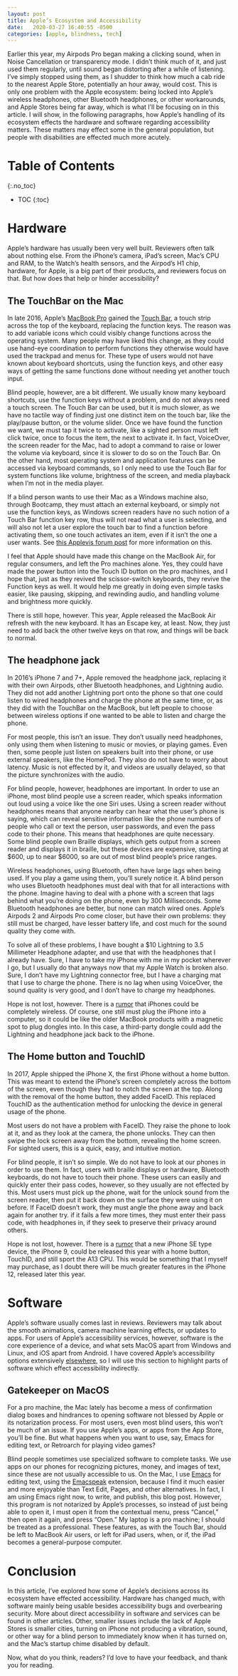 ```yaml
---
layout: post
title: Apple’s Ecosystem and Accessibility
date:   2020-03-27 16:40:55 -0500
categories: [apple, blindness, tech]
---
```


Earlier this year, my Airpods Pro began making a clicking sound, when
in Noise Cancellation or transparency mode. I didn’t think much of it,
and just used them regularly, until sound began distorting after a
while of listening. I’ve simply stopped using them, as I shudder to
think how much a cab ride to the nearest Apple Store, potentially an
hour away, would cost. This is only one problem with the Apple
ecosystem: being locked into Apple’s wireless headphones, other
Bluetooth headphones, or other workarounds, and Apple Stores being far
away, which is what I’ll be focusing on in this article. I will show,
in the following paragraphs, how Apple’s handling of its ecosystem
effects the hardware and software regarding accessibility matters.
These matters may effect some in the general population, but people
with disabilities are effected much more acutely.

# Table of Contents
{:.no_toc}
* TOC
{:toc}

# Hardware

Apple’s hardware has usually been very well built. Reviewers often
talk about nothing else. From the iPhone’s camera, iPad’s screen,
Mac’s CPU and RAM, to the Watch’s health sensors, and the Airpod’s H1
chip, hardware, for Apple, is a big part of their products, and
reviewers focus on that. But how does that help or hinder accessibility?


## The TouchBar on the Mac

In late 2016, Apple’s [MacBook Pro](https://en.wikipedia.org/wiki/MacBook_Pro) gained the [Touch Bar](https://support.apple.com/guide/mac-help/touch-bar-mchlbfd5b039/mac), a touch strip
across the top of the keyboard, replacing the function keys. The
reason was to add variable icons which could visibly change functions
across the operating system. Many people may have liked this change,
as they could use hand-eye coordination to perform functions they
otherwise would have used the trackpad and menus for. These type of
users would not have known about keyboard shortcuts, using the
function keys, and other easy ways of getting the same functions done
without needing yet another touch input.

Blind people, however, are a bit different. We usually know many
keyboard shortcuts, use the function keys without a problem, and do
not always need a touch screen. The Touch Bar can be used, but it is
much slower, as we have no tactile way of finding just one distinct
item on the touch bar, like the play/pause button, or the volume
slider. Once we have found the function we want, we must tap it twice
to activate, like a sighted person must left click twice, once to
focus the item, the next to activate it. In fact, VoiceOver, the
screen reader for the Mac, had to adopt a command to raise or lower
the volume via keyboard, since it is slower to do so on the Touch Bar.
On the other hand, most operating system and application features can
be accessed via keyboard commands, so I only need to use the Touch Bar
for system functions like volume, brightness of the screen, and media
playback when I’m not in the media player.

If a blind person wants to use their Mac as a Windows machine also,
through Bootcamp, they must attach an external keyboard, or simply not
use the function keys, as Windows screen readers have no such notion
of a Touch Bar function key row, thus will not read what a user is
selecting, and will also not let a user explore the touch bar to find
a function before activating them, so one touch activates an item,
even if it isn’t the one a user wants. See [this Applevis forum post](https://www.applevis.com/forum/macbook-pro-touch-bar-windows-10)
for more information on this.

I feel that Apple should have made this change on the MacBook Air, for
regular consumers, and left the Pro machines alone. Yes, they could
have made the power button into the Touch ID button on the pro
machines, and I hope that, just as they revived the scissor-switch
keyboards, they revive the Function keys as well. It would help me
greatly in doing even simple tasks easier, like pausing, skipping, and
rewinding audio, and handling volume and brightness more quickly.

There is still hope, however. This year, Apple released the MacBook
Air refresh with the new keyboard. It has an Escape key, at least.
Now, they just need to add back the other twelve keys on that row, and
things will be back to normal.


## The headphone jack

In 2016’s iPhone 7 and 7+, Apple removed the headphone jack, replacing
it with their own Airpods, other Bluetooth headphones, and Lightning
audio. They did not add another Lightning port onto the phone so that
one could listen to wired headphones and charge the phone at the same
time, or, as they did with the TouchBar on the MacBook, but left
people to choose between wireless options if one wanted to be able to
listen and charge the phone.

For most people, this isn’t an issue. They don’t usually need
headphones, only using them when listening to music or movies, or
playing games. Even then, some people just listen on speakers built
into their phone, or use external speakers, like the HomePod. They
also do not have to worry about latency. Music is not effected by it,
and videos are usually delayed, so that the picture synchronizes with
the audio.

For blind people, however, headphones are important. In order to use
an iPhone, most blind people use a screen reader, which speaks
information out loud using a voice like the one Siri uses. Using a
screen reader without headphones means that anyone nearby can hear
what the user’s phone is saying, which can reveal sensitive
information like the phone numbers of people who call or text the
person, user passwords, and even the pass code to their phone. This
means that headphones are quite necessary. Some blind people own
Braille displays, which gets output from a screen reader and displays
it in braille, but these devices are expensive, starting at $600, up
to near $6000, so are out of most blind people’s price ranges.

Wireless headphones, using Bluetooth, often have large lags when being
used. If you play a game using them, you’ll surely notice it. A blind
person who uses Bluetooth headphones must deal with that for all
interactions with the phone. Imagine having to deal with a phone with
a screen that lags behind what you’re doing on the phone, even by 300
Milliseconds. Some Bluetooth headphones are better, but none can match
wired ones. Apple’s Airpods 2 and Airpods Pro come closer, but have
their own problems: they still must be charged, have lesser battery
life, and cost much for the sound quality they come with.

To solve all of these problems, I have bought a $10 Lightning to 3.5
Millimeter Headphone adapter, and use that with the headphones that I
already have. Sure, I have to take my iPhone with me in my pocket
wherever I go, but I usually do that anyways now that my Apple Watch
is broken also. Sure, I don’t have my Lightning connector free, but I
have a charging mat that I use to charge the phone. There is no lag
when using VoiceOver, the sound quality is very good, and I don’t have
to charge my headphones.

Hope is not lost, however. There is a [rumor](https://www.businessinsider.com/apple-iphone-13-rumor-wireless-no-lightning-charging-port-2019-12) that iPhones could be
completely wireless. Of course, one still must plug the iPhone into a
computer, so it could be like the older MacBook products with a
magnetic spot to plug dongles into. In this case, a third-party dongle
could add the Lightning and headphone jack back to the iPhone.


## The Home button and TouchID

In 2017, Apple shipped the iPhone X, the first iPhone without a home
button. This was meant to extend the iPhone’s screen completely across
the bottom of the screen, even though they had to notch the screen at
the top. Along with the removal of the home button, they added FaceID.
This replaced TouchID as the authentication method for unlocking the
device in general usage of the phone.

Most users do not have a problem with FaceID. They raise the phone to
look at it, and as they look at the camera, the phone unlocks. They
can then swipe the lock screen away from the bottom, revealing the
home screen. For sighted users, this is a quick, easy, and intuitive
motion.

For blind people, it isn’t so simple. We do not have to look at our
phones in order to use them. In fact, users with braille displays or
hardware, Bluetooth keyboards, do not have to touch their phone. These
users can easily and quickly enter their pass codes, however, so they
usually are not effected by this. Most users must pick up the phone,
wait for the unlock sound from the screen reader, then put it back
down on the surface they were using it on before. If FaceID doesn’t
work, they must angle the phone away and back again for another try.
if it fails a few more times, they must enter their pass code,
with headphones in, if they seek to preserve their privacy around
others.

Hope is not lost, however. There is a [rumor](https://www.imore.com/iphone-9) that a new iPhone SE type
device, the iPhone 9, could be released this year with a home button,
TouchID, and still sport the A13 CPU. This would be something that I
myself may purchase, as I doubt there will be much greater features in
the iPhone 12, released later this year.

# Software

Apple’s software usually comes last in reviews. Reviewers may talk
about the smooth animations, camera machine learning effects, or
updates to apps. For users of Apple’s accessibility services, however,
software is the core experience of a device, and what sets MacOS apart
from Windows and Linux, and iOS apart from Android. I have covered
Apple’s accessibility options extensively [elsewhere](https://geeksmodo.com/apples-accessibility-consistency/), so I will use
this section to highlight parts of software which effect accessibility
indirectly.


## Gatekeeper on MacOS

For a pro machine, the Mac lately has become a mess of confirmation
dialog boxes and hindrances to opening software not blessed by Apple or
its notarization process. For most users, even most blind users, this
won’t be much of an issue. If you use Apple’s apps, or apps from the
App Store, you’ll be fine. But what happens when you want to use, say,
Emacs for editing text, or Retroarch for playing video games?

Blind people sometimes use specialized software to complete tasks. We
use apps on our phones for recognizing pictures, money, and images of
text, since these are not usually accessible to us. On the Mac, I use
[Emacs](https://www.gnu.org/software/emacs/) for editing text, using the [Emacspeak](https://github.com/tvraman/emacspeak) extension, because I find
it much easier and more enjoyable than Text Edit, Pages, and other
alternatives. In fact, I am using Emacs right now, to write, and
publish, this blog post. However, this program is not notarized by
Apple’s processes, so instead of just being able to open it, I must
open it from the contextual menu, press “Cancel,” then open it again,
and press “Open.” My laptop is a pro machine; I should be treated as a
professional. These features, as with the Touch Bar, should be left to
MacBook Air users, or left for iPad users, when, or if, the iPad
becomes a general-purpose computer.

# Conclusion

In this article, I’ve explored how some of Apple’s decisions across
its ecosystem have effected accessibility. Hardware has changed much,
with software mainly being usable besides accessibility bugs and
overbearing security. More about direct accessibility in software and
services can be found in other articles. Other, smaller issues include
the lack of Apple Stores is smaller cities, turning on iPhone not
producing a vibration, sound, or other way for a blind person to
immediately know when it has turned on, and the Mac’s startup chime
disabled by default.

Now, what do you think, readers? I’d love to have your feedback, and
thank you for reading.
